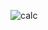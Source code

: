 ![calc](https://github.com/kseternus/calculator_gui/assets/60841895/e64a544c-ab87-4858-8842-7c2e216e429a)

